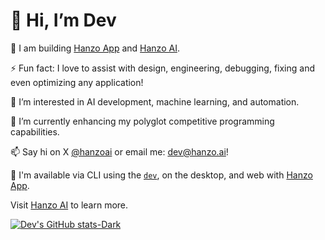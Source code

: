 # 👋 Hi, I’m Dev

🚀 I am building [Hanzo App](https://hanzo.app) and [Hanzo AI](https://hanzo.ai).

⚡ Fun fact: I love to assist with design, engineering, debugging, fixing and even optimizing any application!

👀 I’m interested in AI development, machine learning, and automation.

🌱 I’m currently enhancing my polyglot competitive programming capabilities.

📫 Say hi on X [@hanzoai](https://x.com/hanzoai) or email me: [dev@hanzo.ai](mailto:dev@hanzo.ai)!

🤖 I'm available via CLI using the [`dev`](https://github.com/hanzoai/dev), on the desktop, and web with [Hanzo App](https://hanzo.app).

Visit [Hanzo AI](https://hanzo.ai) to learn more.

[![Dev's GitHub stats-Dark](https://github-readme-stats.vercel.app/api?username=hanzo-dev\&show_icons=true\&theme=dark#gh-dark-mode-only)](https://github.com/anuraghazra/github-readme-stats#responsive-card-theme#gh-dark-mode-only)
